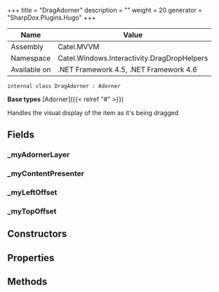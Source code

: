 

+++
title = "DragAdorner" 
description = ""
weight = 20
generator = "SharpDox.Plugins.Hugo"
+++

Name|Value
---|---
Assembly|Catel.MVVM
Namespace|Catel.Windows.Interactivity.DragDropHelpers
Available on|.NET Framework 4.5, .NET Framework 4.6

```
internal class DragAdorner : Adorner
```

**Base types**
[Adorner]({{&lt; relref "#" &gt;}})

Handles the visual display of the item as it's being dragged

## Fields

### _myAdornerLayer

### _myContentPresenter

### _myLeftOffset

### _myTopOffset

## Constructors

## Properties

## Methods

